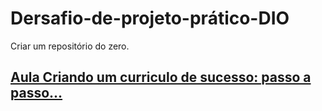 # Dersafio-de-projeto-prático-DIO
Criar um repositório do zero.

## [Aula Criando um curriculo de sucesso: passo a passo...](https://www.youtube.com/watch?v=WfD_S2Vi4qI&t=1304s)

